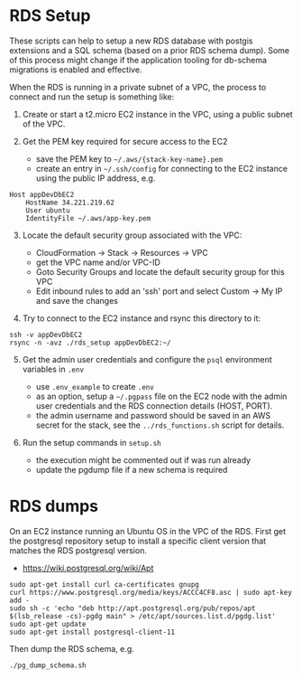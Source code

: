 
# RDS Setup

These scripts can help to setup a new RDS database with
postgis extensions and a SQL schema (based on a prior
RDS schema dump).  Some of this process might change if
the application tooling for db-schema migrations is
enabled and effective.

When the RDS is running in a private subnet of a VPC, the
process to connect and run the setup is something like:

1.  Create or start a t2.micro EC2 instance in the VPC,
    using a public subnet of the VPC.

2.  Get the PEM key required for secure access to the EC2
    - save the PEM key to `~/.aws/{stack-key-name}.pem`
    - create an entry in `~/.ssh/config` for connecting
      to the EC2 instance using the public IP address, e.g.

```text
Host appDevDbEC2
    HostName 34.221.219.62
    User ubuntu
    IdentityFile ~/.aws/app-key.pem

```

3.  Locate the default security group associated with
    the VPC:
    - CloudFormation -> Stack -> Resources -> VPC
    - get the VPC name and/or VPC-ID
    - Goto Security Groups and locate the default
      security group for this VPC
    - Edit inbound rules to add an 'ssh' port and
      select Custom -> My IP and save the changes

4.  Try to connect to the EC2 instance and rsync
    this directory to it:

```text
ssh -v appDevDbEC2
rsync -n -avz ./rds_setup appDevDbEC2:~/
```

5.  Get the admin user credentials and configure the
    `psql` environment variables in `.env`
    - use `.env_example` to create `.env`
    - as an option, setup a `~/.pgpass` file on the
      EC2 node with the admin user credentials and
      the RDS connection details (HOST, PORT).
    - the admin username and password should be saved
      in an AWS secret for the stack, see the
      `../rds_functions.sh` script for details.

6.  Run the setup commands in `setup.sh`
    - the execution might be commented out if was
      run already
    - update the pgdump file if a new schema is
      required

# RDS dumps

On an EC2 instance running an Ubuntu OS in the VPC of the RDS.  First
get the postgresql repository setup to install a specific client version
that matches the RDS postgresql version.
- https://wiki.postgresql.org/wiki/Apt

```shell script
sudo apt-get install curl ca-certificates gnupg
curl https://www.postgresql.org/media/keys/ACCC4CF8.asc | sudo apt-key add -
sudo sh -c 'echo "deb http://apt.postgresql.org/pub/repos/apt $(lsb_release -cs)-pgdg main" > /etc/apt/sources.list.d/pgdg.list'
sudo apt-get update
sudo apt-get install postgresql-client-11
```

Then dump the RDS schema, e.g.

```shell script
./pg_dump_schema.sh
```
